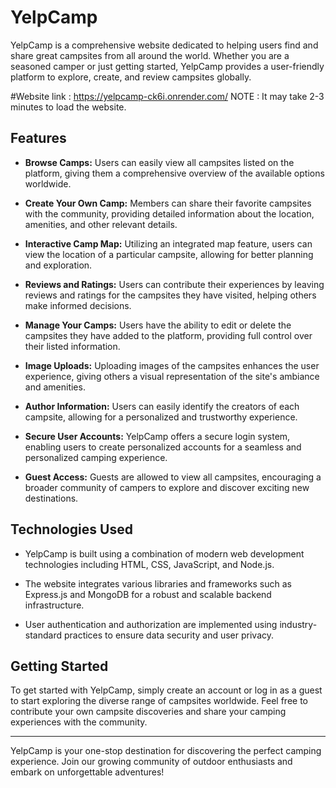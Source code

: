 # YelpCamp

YelpCamp is a comprehensive website dedicated to helping users find and share great campsites from all around the world. Whether you are a seasoned camper or just getting started, YelpCamp provides a user-friendly platform to explore, create, and review campsites globally.

#Website link : https://yelpcamp-ck6i.onrender.com/ 
NOTE : It may take 2-3 minutes to load the website.

## Features

- **Browse Camps:** Users can easily view all campsites listed on the platform, giving them a comprehensive overview of the available options worldwide.

- **Create Your Own Camp:** Members can share their favorite campsites with the community, providing detailed information about the location, amenities, and other relevant details.

- **Interactive Camp Map:** Utilizing an integrated map feature, users can view the location of a particular campsite, allowing for better planning and exploration.

- **Reviews and Ratings:** Users can contribute their experiences by leaving reviews and ratings for the campsites they have visited, helping others make informed decisions.

- **Manage Your Camps:** Users have the ability to edit or delete the campsites they have added to the platform, providing full control over their listed information.

- **Image Uploads:** Uploading images of the campsites enhances the user experience, giving others a visual representation of the site's ambiance and amenities.

- **Author Information:** Users can easily identify the creators of each campsite, allowing for a personalized and trustworthy experience.

- **Secure User Accounts:** YelpCamp offers a secure login system, enabling users to create personalized accounts for a seamless and personalized camping experience.

- **Guest Access:** Guests are allowed to view all campsites, encouraging a broader community of campers to explore and discover exciting new destinations.

## Technologies Used

- YelpCamp is built using a combination of modern web development technologies including HTML, CSS, JavaScript, and Node.js.

- The website integrates various libraries and frameworks such as Express.js and MongoDB for a robust and scalable backend infrastructure.

- User authentication and authorization are implemented using industry-standard practices to ensure data security and user privacy.

## Getting Started

To get started with YelpCamp, simply create an account or log in as a guest to start exploring the diverse range of campsites worldwide. Feel free to contribute your own campsite discoveries and share your camping experiences with the community.

---

YelpCamp is your one-stop destination for discovering the perfect camping experience. Join our growing community of outdoor enthusiasts and embark on unforgettable adventures!
